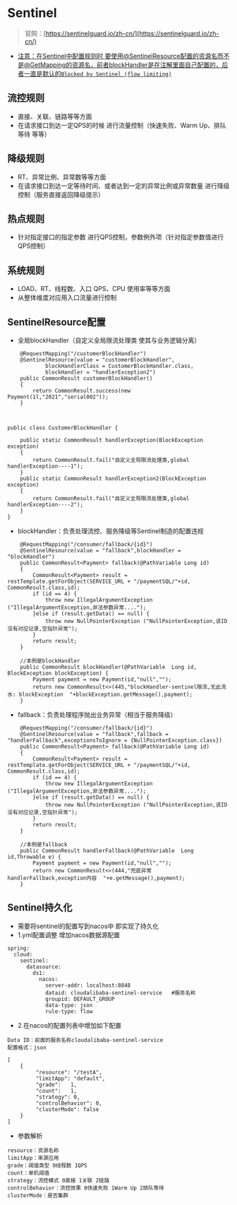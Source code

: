 # Sentinel
> 官网：[https://sentinelguard.io/zh-cn/](https://sentinelguard.io/zh-cn/)   
* <u>注意：在Sentinel中配置规则时 要使用@SentinelResource配置的资源名而不是@GetMapping的资源名，前者blockHandler是在注解里面自己配置的，后者一直是默认的`Blocked by Sentinel (flow limiting)`</u>

## 流控规则
* 直接、关联、链路等等方面
* 在请求接口到达一定QPS的时候  进行流量控制（快速失败、Warm Up、排队等待 等等）

## 降级规则
* RT、异常比例、异常数等等方面
* 在请求接口到达一定等待时间、或者达到一定的异常比例或异常数量  进行降级控制（服务直接返回降级提示）

## 热点规则
* 针对指定接口的指定参数 进行QPS控制，参数例外项（针对指定参数值进行QPS控制）

## 系统规则
* LOAD、RT、线程数、入口 QPS、CPU 使用率等等方面
* 从整体维度对应用入口流量进行控制

## SentinelResource配置
* 全局blockHandler（自定义全局限流处理类 使其与业务逻辑分离）
```
    @RequestMapping("/customerBlockHandler")
    @SentinelResource(value = "customerBlockHandler",
            blockHandlerClass = CustomerBlockHandler.class,
            blockHandler = "handlerException2")
    public CommonResult customerBlockHandler()
    {
        return CommonResult.success(new Payment(1l,"2021","serial002"));
    }
    
    
```
```
public class CustomerBlockHandler {

    public static CommonResult handlerException(BlockException exception)
    {
        return CommonResult.fail("自定义全局限流处理类,global handlerException----1");
    }
    public static CommonResult handlerException2(BlockException exception)
    {
        return CommonResult.fail("自定义全局限流处理类,global handlerException----2");
    }
}
```
* blockHandler：负责处理流控、服务降级等Sentinel制造的配置违规
```
    @RequestMapping("/consumer/fallback/{id}")
    @SentinelResource(value = "fallback",blockHandler = "blockHandler")
    public CommonResult<Payment> fallback(@PathVariable Long id)
    {
        CommonResult<Payment> result = restTemplate.getForObject(SERVICE_URL + "/paymentSQL/"+id, CommonResult.class,id);
        if (id == 4) {
            throw new IllegalArgumentException ("IllegalArgumentException,非法参数异常....");
        }else if (result.getData() == null) {
            throw new NullPointerException ("NullPointerException,该ID没有对应记录,空指针异常");
        }
        return result;
    }
    
    //本例是blockHandler
    public CommonResult blockHandler(@PathVariable  Long id, BlockException blockException) {
        Payment payment = new Payment(id,"null","");
        return new CommonResult<>(445,"blockHandler-sentinel限流,无此流水: blockException  "+blockException.getMessage(),payment);
    }
```
* fallback：负责处理程序抛出业务异常（相当于服务降级）
```
    @RequestMapping("/consumer/fallback/{id}")
    @SentinelResource(value = "fallback",fallback = "handlerFallback",exceptionsToIgnore = {NullPointerException.class})
    public CommonResult<Payment> fallback(@PathVariable Long id)
    {
        CommonResult<Payment> result = restTemplate.getForObject(SERVICE_URL + "/paymentSQL/"+id, CommonResult.class,id);
        if (id == 4) {
            throw new IllegalArgumentException ("IllegalArgumentException,非法参数异常....");
        }else if (result.getData() == null) {
            throw new NullPointerException ("NullPointerException,该ID没有对应记录,空指针异常");
        }
        return result;
    }

    //本例是fallback
    public CommonResult handlerFallback(@PathVariable  Long id,Throwable e) {
        Payment payment = new Payment(id,"null","");
        return new CommonResult<>(444,"兜底异常handlerFallback,exception内容  "+e.getMessage(),payment);
    }
```

## Sentinel持久化
* 需要将sentinel的配置写到nacos中 即实现了持久化
* 1.yml配置调整 增加nacos数据源配置
```
spring:
  cloud:
    sentinel:
      datasource:
        ds1:
          nacos:
            server-addr: localhost:8848
            dataid: cloudalibaba-sentinel-service   #服务名称
            groupid: DEFAULT_GROUP
            data-type: json
            rule-type: flow
```
* 2.在nacos的配置列表中增加如下配置
```
Data ID：前面的服务名称cloudalibaba-sentinel-service
配置格式：json

[
    {
         "resource": "/testA",
         "limitApp": "default",
         "grade":   1,
         "count":   1,
         "strategy": 0,
         "controlBehavior": 0,
         "clusterMode": false    
    }
]
```
* 参数解析
```
resource：资源名称
limitApp：来源应用
grade：阈值类型 0线程数 1QPS
count：单机阈值
strategy：流控模式 0直接 1关联 2链路
controlBehavior：流控效果 0快速失败 1Warm Up 2排队等待
clusterMode：是否集群
```
